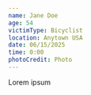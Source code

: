 ```yaml
---
name: Jane Doe
age: 54
victimType: Bicyclist
location: Anytown USA
date: 06/15/2025
time: 0:00
photoCredit: Photo
---
```

Lorem ipsum
